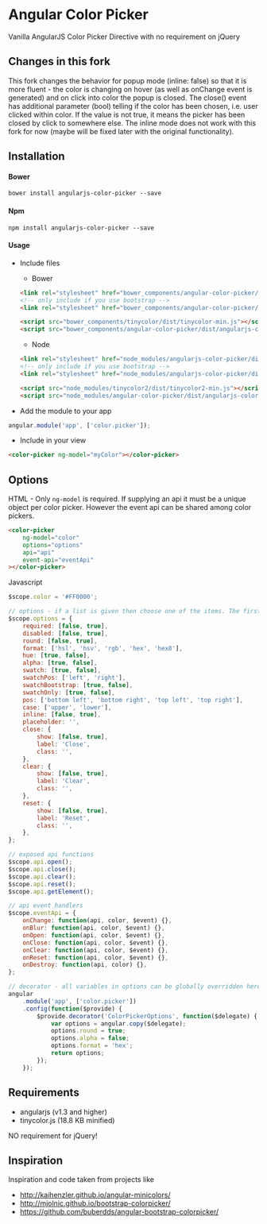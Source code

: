# Angular Color Picker

Vanilla AngularJS Color Picker Directive with no requirement on jQuery

## Changes in this fork

This fork changes the behavior for popup mode (inline: false) so that it is more fluent - the color is changing on hover (as well as onChange event is generated) and on click into color the popup is closed. The close() event has additional parameter (bool) telling if the color has been chosen, i.e. user clicked within color. If the value is not true, it means the picker has been closed by click to somewhere else.
The inline mode does not work with this fork for now (maybe will be fixed later with the original functionality). 

## Installation

#### Bower

```shell
bower install angularjs-color-picker --save
```

#### Npm
```shell
npm install angularjs-color-picker --save
```

#### Usage

* Include files

    * Bower

    ```html
    <link rel="stylesheet" href="bower_components/angular-color-picker/dist/angularjs-color-picker.min.css" />
    <!-- only include if you use bootstrap -->
    <link rel="stylesheet" href="bower_components/angular-color-picker/dist/themes/angularjs-color-picker-bootstrap.min.css" />

    <script src="bower_components/tinycolor/dist/tinycolor-min.js"></script>
    <script src="bower_components/angular-color-picker/dist/angularjs-color-picker.min.js"></script>
    ```

    * Node

    ```html
    <link rel="stylesheet" href="node_modules/angularjs-color-picker/dist/angularjs-color-picker.min.css" />
    <!-- only include if you use bootstrap -->
    <link rel="stylesheet" href="node_modules/angularjs-color-picker/dist/themes/angularjs-color-picker-bootstrap.min.css" />

    <script src="node_modules/tinycolor2/dist/tinycolor2-min.js"></script>
    <script src="node_modules/angular-color-picker/dist/angularjs-color-picker.min.js"></script>
    ```


* Add the module to your app
```javascript
angular.module('app', ['color.picker']);
```

* Include in your view
```html
<color-picker ng-model="myColor"></color-picker>
```

## Options

HTML - Only ```ng-model``` is required. If supplying an api it must be a unique object per color picker. However the event api can be shared among color pickers.

```html
<color-picker
    ng-model="color"
    options="options"
    api="api"
    event-api="eventApi"
></color-picker>
```
Javascript

```js
$scope.color = '#FF0000';

// options - if a list is given then choose one of the items. The first item in the list will be the default
$scope.options = {
    required: [false, true],
    disabled: [false, true],
    round: [false, true],
    format: ['hsl', 'hsv', 'rgb', 'hex', 'hex8'],
    hue: [true, false],
    alpha: [true, false],
    swatch: [true, false],
    swatchPos: ['left', 'right'],
    swatchBootstrap: [true, false],
    swatchOnly: [true, false],
    pos: ['bottom left', 'bottom right', 'top left', 'top right'],
    case: ['upper', 'lower'],
    inline: [false, true],
    placeholder: '',
    close: {
        show: [false, true],
        label: 'Close',
        class: '',
    },
    clear: {
        show: [false, true],
        label: 'Clear',
        class: '',
    },
    reset: {
        show: [false, true],
        label: 'Reset',
        class: '',
    },
};

// exposed api functions
$scope.api.open();
$scope.api.close();
$scope.api.clear();
$scope.api.reset();
$scope.api.getElement();

// api event handlers
$scope.eventApi = {
    onChange: function(api, color, $event) {},
    onBlur: function(api, color, $event) {},
    onOpen: function(api, color, $event) {},
    onClose: function(api, color, $event) {},
    onClear: function(api, color, $event) {},
    onReset: function(api, color, $event) {},
    onDestroy: function(api, color) {},
};

// decorator - all variables in options can be globally overridden here
angular
    .module('app', ['color.picker'])
    .config(function($provide) {
        $provide.decorator('ColorPickerOptions', function($delegate) {
            var options = angular.copy($delegate);
            options.round = true;
            options.alpha = false;
            options.format = 'hex';
            return options;
        });
    });
```

## Requirements

* angularjs (v1.3 and higher)
* tinycolor.js (18.8 KB minified)

NO requirement for jQuery!

## Inspiration

Inspiration and code taken from projects like
* http://kaihenzler.github.io/angular-minicolors/
* http://mjolnic.github.io/bootstrap-colorpicker/
* https://github.com/buberdds/angular-bootstrap-colorpicker/
